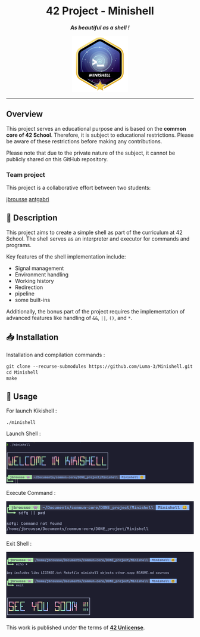 <h1 align="center">
	42 Project - Minishell
</h1>

<p align="center">
	<b><i> As beautiful as a shell !</i></b>
</p>

<p align="center">
	<img src="https://github.com/luma-3/Minishell/blob/main/img/minishellm.png" alt="mimishell_logo" />
</p>

---

## Overview

This project serves an educational purpose and is based on the **common core of 42 School**. Therefore, it is subject to educational restrictions. Please be aware of these restrictions before making any contributions.

Please note that due to the private nature of the subject, it cannot be publicly shared on this GitHub repository.

### Team project

This project is a collaborative effort between two students:

[jbrousse](https://profile.intra.42.fr/users/jbrousse)
[antgabri](https://profile.intra.42.fr/users/antgabri)


## 📄 Description

This project aims to create a simple shell as part of the curriculum at 42 School. The shell serves as an interpreter and executor for commands and programs.

Key features of the shell implementation include:
- Signal management
- Environment handling
- Working history
- Redirection
- pipeline
- some built-ins

Additionally, the bonus part of the project requires the implementation of advanced features like handling of `&&`, `||`, `()`, and `*`.

## 📥 Installation

Installation and compilation commands :

```
git clone --recurse-submodules https://github.com/Luma-3/Minishell.git
cd Minishell
make
```


## 🦆 Usage

For launch Kikishell :
```
./minishell
```

Launch Shell :
<p align="center">
	<img src="https://github.com/Luma-3/Minishell/blob/main/img/Screenshot%20from%202024-04-24%2017-51-33.png" alt="launch shell"/>
</p>

Execute Command :
<p align="center">
	<img src="https://github.com/Luma-3/Minishell/blob/main/img/Screenshot%20from%202024-04-24%2017-52-28.png" alt="CMD exec"/>
</p>

Exit Shell :
<p align="center">
	<img src="https://github.com/Luma-3/Minishell/blob/main/img/Screenshot%20from%202024-04-24%2017-50-21.png" alt="exit shell"/>
</p>


This work is published under the terms of **[42 Unlicense](https://github.com/gcamerli/42unlicense)**.

